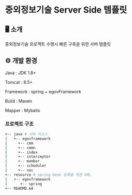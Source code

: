 # 중외정보기술 Server Side 템플릿

## 🖥️ 소개
중외정보기술 프로젝트 수행시 빠른 구축을 위한 서버 템플릿

## ⚙️ 개발 환경
Java : JDK 1.8+

Tomcat : 8.5+

Framework : spring + egovFramework

Build : Maven

Mapper : Mybatis

### 프로젝트 구조

```bash
+-- java # 서버 리소스
|   +-- egovframework
|     +-- cmm
|     +-- cmmn
|     +-- index
|     +-- interceptor
|     +-- member
|     +-- scheduler
|     +-- sec
+-- resource # spring bean 등록을 위한 XML
|   +-- egovframework
|      +-- spring
+-- READMD.md
```
